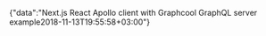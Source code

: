 {"data":"Next.js React Apollo client with Graphcool GraphQL server example2018-11-13T19:55:58+03:00"}
